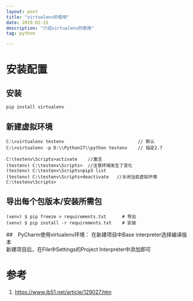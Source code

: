 ```yaml
---
layout: post
title: "virtualenv的使用"
date: 2019-02-15
description: "介绍virtualenv的使用"
tag: python

---
```


# 安装配置
## 安装
```
pip install virtualenv
```

## 新建虚拟环境
```
C:\>virtualenv testenv                            // 默认
C:\>virtualenv -p D:\\Python27\\python testenv    // 指定2.7

C:\testenv\Scripts>activate    //激活
(testenv) C:\testenv\Scripts>  //注意终端发生了变化
(testenv) C:\testenv\Scripts>pip3 list
(testenv) C:\testenv\Scripts>deactivate   //关闭当前虚拟环境
C:\testenv\Scripts>
```

## 导出每个包版本/安装所需包
```
(venv) $ pip freeze > requirements.txt      # 导出
(venv) $ pip install -r requirements.txt    # 安装
```

##　PyCharm使用virtualenv环境：
在新建项目中Base interpreter选择编译版本<br>
新建项目后，在File中Settings的Project Interpreter中添加即可


# 参考
1. https://www.jb51.net/article/129027.htm